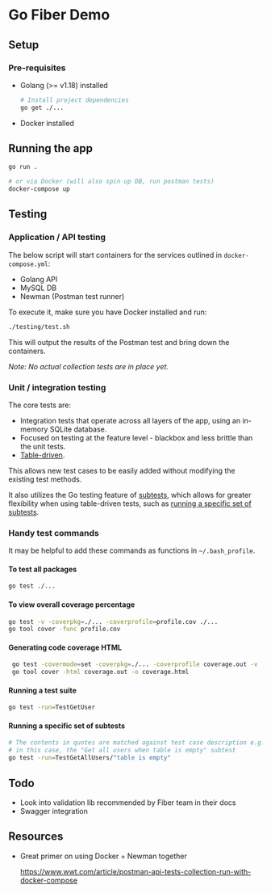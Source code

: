 # Go Fiber Demo

## Setup

### Pre-requisites

- Golang (>= v1.18) installed

  ```sh
  # Install project dependencies
  go get ./...
  ```

- Docker installed

## Running the app

```sh
go run .

# or via Docker (will also spin up DB, run postman tests)
docker-compose up
```

## Testing

### Application / API testing

The below script will start containers for the services outlined in `docker-compose.yml`:

- Golang API
- MySQL DB
- Newman (Postman test runner)

To execute it, make sure you have Docker installed and run:

```sh
./testing/test.sh
```

This will output the results of the Postman test and bring down the containers.

_Note: No actual collection tests are in place yet._

### Unit / integration testing

The core tests are:

- Integration tests that operate across all layers of the app, using an in-memory SQLite database.
- Focused on testing at the feature level - blackbox and less brittle than the unit tests.
- [Table-driven](https://dave.cheney.net/2019/05/07/prefer-table-driven-tests).

This allows new test cases to be easily added without modifying the existing test methods.

It also utilizes the Go testing feature of [subtests](https://go.dev/blog/subtests), which allows for greater flexibility when using table-driven tests,
such as [running a specific set of subtests](#running-a-specific-set-of-subtests).

### Handy test commands

It may be helpful to add these commands as functions in `~/.bash_profile`.

#### To test all packages

```sh
go test ./...
```

#### To view overall coverage percentage

```sh
go test -v -coverpkg=./... -coverprofile=profile.cov ./...
go tool cover -func profile.cov

```

#### Generating code coverage HTML

```sh
 go test -covermode=set -coverpkg=./... -coverprofile coverage.out -v ./...
 go tool cover -html coverage.out -o coverage.html
```

#### Running a test suite

```sh
go test -run=TestGetUser
```

#### Running a specific set of subtests

```sh
# The contents in quotes are matched against test case description e.g.
# in this case, the "Get all users when table is empty" subtest
go test -run=TestGetAllUsers/"table is empty"
```

## Todo

- Look into validation lib recommended by Fiber team in their docs
- Swagger integration

## Resources

- Great primer on using Docker + Newman together

  <https://www.wwt.com/article/postman-api-tests-collection-run-with-docker-compose>
